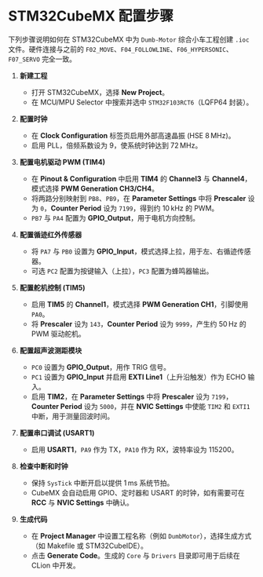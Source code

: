 # STM32CubeMX 配置步骤

下列步骤说明如何在 STM32CubeMX 中为 `Dumb-Motor` 综合小车工程创建 `.ioc` 文件。硬件连接与之前的 `F02_MOVE`、`F04_FOLLOWLINE`、`F06_HYPERSONIC`、`F07_SERVO` 完全一致。

1. **新建工程**
   - 打开 STM32CubeMX，选择 **New Project**。
   - 在 MCU/MPU Selector 中搜索并选中 `STM32F103RCT6`（LQFP64 封装）。

2. **配置时钟**
   - 在 **Clock Configuration** 标签页启用外部高速晶振 (HSE 8 MHz)。
   - 启用 PLL，倍频系数设为 9，使系统时钟达到 72 MHz。

3. **配置电机驱动 PWM (TIM4)**
   - 在 **Pinout & Configuration** 中启用 **TIM4** 的 **Channel3** 与 **Channel4**，模式选择 **PWM Generation CH3/CH4**。
   - 将两路分别映射到 `PB8`、`PB9`，在 **Parameter Settings** 中将 **Prescaler** 设为 `0`，**Counter Period** 设为 `7199`，得到约 10 kHz 的 PWM。
   - `PB7` 与 `PA4` 配置为 **GPIO_Output**，用于电机方向控制。

4. **配置循迹红外传感器**
   - 将 `PA7` 与 `PB0` 设置为 **GPIO_Input**，模式选择上拉，用于左、右循迹传感器。
   - 可选 `PC2` 配置为按键输入（上拉），`PC3` 配置为蜂鸣器输出。

5. **配置舵机控制 (TIM5)**
   - 启用 **TIM5** 的 **Channel1**，模式选择 **PWM Generation CH1**，引脚使用 `PA0`。
   - 将 **Prescaler** 设为 `143`，**Counter Period** 设为 `9999`，产生约 50 Hz 的 PWM 驱动舵机。

6. **配置超声波测距模块**
   - `PC0` 设置为 **GPIO_Output**，用作 TRIG 信号。
   - `PC1` 设置为 **GPIO_Input** 并启用 **EXTI Line1**（上升沿触发）作为 ECHO 输入。
   - 启用 **TIM2**，在 **Parameter Settings** 中将 **Prescaler** 设为 `7199`，**Counter Period** 设为 `5000`，并在 **NVIC Settings** 中使能 `TIM2` 和 `EXTI1` 中断，用于测量回波时间。

7. **配置串口调试 (USART1)**
   - 启用 **USART1**，`PA9` 作为 TX，`PA10` 作为 RX，波特率设为 115200。

8. **检查中断和时钟**
   - 保持 `SysTick` 中断开启以提供 1 ms 系统节拍。
   - CubeMX 会自动启用 GPIO、定时器和 USART 的时钟，如有需要可在 **RCC** 与 **NVIC Settings** 中确认。

9. **生成代码**
   - 在 **Project Manager** 中设置工程名称（例如 `DumbMotor`），选择生成方式（如 Makefile 或 STM32CubeIDE）。
   - 点击 **Generate Code**。生成的 `Core` 与 `Drivers` 目录即可用于后续在 CLion 中开发。

